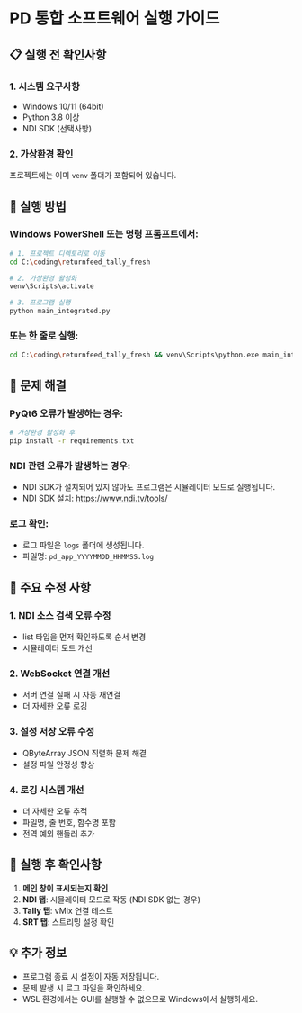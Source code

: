 # PD 통합 소프트웨어 실행 가이드

## 📋 실행 전 확인사항

### 1. 시스템 요구사항
- Windows 10/11 (64bit)
- Python 3.8 이상
- NDI SDK (선택사항)

### 2. 가상환경 확인
프로젝트에는 이미 `venv` 폴더가 포함되어 있습니다.

## 🚀 실행 방법

### Windows PowerShell 또는 명령 프롬프트에서:

```bash
# 1. 프로젝트 디렉토리로 이동
cd C:\coding\returnfeed_tally_fresh

# 2. 가상환경 활성화
venv\Scripts\activate

# 3. 프로그램 실행
python main_integrated.py
```

### 또는 한 줄로 실행:

```bash
cd C:\coding\returnfeed_tally_fresh && venv\Scripts\python.exe main_integrated.py
```

## 🔧 문제 해결

### PyQt6 오류가 발생하는 경우:

```bash
# 가상환경 활성화 후
pip install -r requirements.txt
```

### NDI 관련 오류가 발생하는 경우:
- NDI SDK가 설치되어 있지 않아도 프로그램은 시뮬레이터 모드로 실행됩니다.
- NDI SDK 설치: https://www.ndi.tv/tools/

### 로그 확인:
- 로그 파일은 `logs` 폴더에 생성됩니다.
- 파일명: `pd_app_YYYYMMDD_HHMMSS.log`

## 📝 주요 수정 사항

### 1. **NDI 소스 검색 오류 수정**
- list 타입을 먼저 확인하도록 순서 변경
- 시뮬레이터 모드 개선

### 2. **WebSocket 연결 개선**
- 서버 연결 실패 시 자동 재연결
- 더 자세한 오류 로깅

### 3. **설정 저장 오류 수정**
- QByteArray JSON 직렬화 문제 해결
- 설정 파일 안정성 향상

### 4. **로깅 시스템 개선**
- 더 자세한 오류 추적
- 파일명, 줄 번호, 함수명 포함
- 전역 예외 핸들러 추가

## 🎯 실행 후 확인사항

1. **메인 창이 표시되는지 확인**
2. **NDI 탭**: 시뮬레이터 모드로 작동 (NDI SDK 없는 경우)
3. **Tally 탭**: vMix 연결 테스트
4. **SRT 탭**: 스트리밍 설정 확인

## 💡 추가 정보

- 프로그램 종료 시 설정이 자동 저장됩니다.
- 문제 발생 시 로그 파일을 확인하세요.
- WSL 환경에서는 GUI를 실행할 수 없으므로 Windows에서 실행하세요.